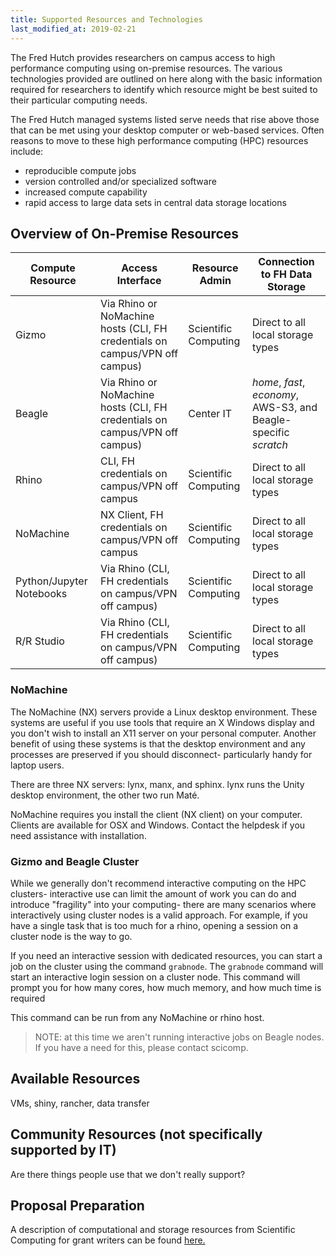 ```yaml
---
title: Supported Resources and Technologies
last_modified_at: 2019-02-21
---
```


The Fred Hutch provides researchers on campus access to high performance computing using on-premise resources.  The various technologies provided are outlined on here along with the basic information required for researchers to identify which resource might be best suited to their particular computing needs.  

The Fred Hutch managed systems listed serve needs that rise above
those that can be met using your desktop computer or web-based services. Often reasons to move
to these high performance computing (HPC) resources include:
- reproducible compute jobs
- version controlled and/or specialized software
- increased compute capability
- rapid access to large data sets in central data storage locations

## Overview of On-Premise Resources

Compute Resource | Access Interface | Resource Admin | Connection to FH Data Storage
--- | --- | --- | ---
Gizmo | Via Rhino or NoMachine hosts (CLI, FH credentials on campus/VPN off campus) | Scientific Computing | Direct to all local storage types
Beagle | Via Rhino or NoMachine hosts (CLI, FH credentials on campus/VPN off campus) | Center IT | _home_, _fast_, _economy_, AWS-S3, and Beagle-specific _scratch_
Rhino | CLI, FH credentials on campus/VPN off campus | Scientific Computing | Direct to all local storage types
NoMachine | NX Client, FH credentials on campus/VPN off campus | Scientific Computing | Direct to all local storage types
Python/Jupyter Notebooks | Via Rhino (CLI, FH credentials on campus/VPN off campus) | Scientific Computing | Direct to all local storage types
R/R Studio | Via Rhino (CLI, FH credentials on campus/VPN off campus) | Scientific Computing | Direct to all local storage types

### NoMachine

The NoMachine (NX) servers provide a Linux desktop environment. These systems
are useful if you use tools that require an X Windows display and you don't
wish to install an X11 server on your personal computer.  Another benefit of
using these systems is that the desktop environment and any processes are
preserved if you should disconnect- particularly handy for laptop users.

There are three NX servers: lynx, manx, and sphinx.  lynx runs the Unity desktop environment, the other two run Maté.

NoMachine requires you install the client (NX client) on your computer.  Clients are available for OSX and Windows.  Contact the helpdesk if you need assistance with installation.

### Gizmo and Beagle Cluster

While we generally don't recommend interactive computing on the HPC clusters-
interactive use can limit the amount of work you can do and introduce
"fragility" into your computing- there are many scenarios where interactively
using cluster nodes is a valid approach.  For example, if you have a single
task that is too much for a rhino, opening a session on a cluster node is the
way to go.

If you need an interactive session with dedicated resources, you can start a
job on the cluster using the command `grabnode`.  The `grabnode` command will
start an interactive login session on a cluster node.  This command will prompt
you for how many cores, how much memory, and how much time is required

This command can be run from any NoMachine or rhino host.

> NOTE: at this time we aren't running interactive jobs on Beagle nodes.  If
> you have a need for this, please contact scicomp.

## Available Resources
VMs, shiny, rancher, data transfer

## Community Resources (not specifically supported by IT)
Are there things people use that we don't really support?

## Proposal Preparation
A description of computational and storage resources from Scientific Computing for grant writers can be found [here.](/computing/grants_publications/)

<!-- ## Self Service Resources
Jupyterhub, RStudio, db4sci, Galaxy, etc.

## Gory Details on Node Classes

### Resource Table
This table is auto-generated based on the yaml in _data/scicomp_resources.yaml, and is a work in progress.  

Name|Type|Authentication|Authorization|Location
---|---|---|---|---
{%- for resource in site.data.scicomp_resources %}
{{ resource.name }}|{{ resource.type }}|{{ resource.access[0].type }}|{{ resource.access[0].auth }}|{{ resource.location }}
{%- endfor %}

### Cluster Node Table
This table is auto-generated based on the yaml in _data/cluster_nodes.yaml:

{%- for resource in site.data.cluster_nodes %}

### {{ resource.cluster_name | upcase }}
Location: {{ resource.location }}

|Partition|Node Name|Node Count|CPU|Cores|Memory|
|---|:---:|:---:|---:|:---:|:---:|
{%- for node in resource.nodes %}
{{ node.partition }}|{{ node.node_name }}|{{ node.node_count }}|{{ node.processor_manufacturer }} {{ node.processor_model }}|{{ node.cores }}|{{ node.memory_gb }}GB
{%- endfor %}

### Additional resources

|Node Name|Network|Local Storage|
|---|---|---|
{%- for node in resource.nodes %}
{{ node.node_name }}|{{ node.network }}|{{ node.local_storage }}
{%- endfor %}

{%- endfor %}
